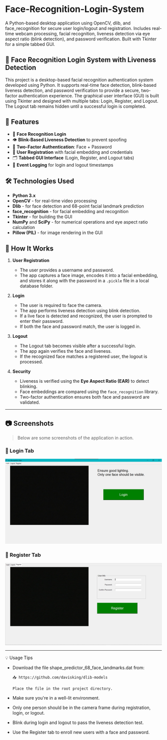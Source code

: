 # Face-Recognition-Login-System
A Python-based desktop application using OpenCV, dlib, and face_recognition for secure user login/logout and registration. Includes real-time webcam processing, facial recognition, liveness detection via eye aspect ratio (blink detection), and password verification. Built with Tkinter for a simple tabbed GUI.




## 🧠 Face Recognition Login System with Liveness Detection

This project is a desktop-based facial recognition authentication system developed using Python. It supports real-time face detection, blink-based liveness detection, and password verification to provide a secure, two-factor authentication experience. The graphical user interface (GUI) is built using Tkinter and designed with multiple tabs: Login, Register, and Logout. The Logout tab remains hidden until a successful login is completed.

## 🚀 Features

- 🔐 **Face Recognition Login**
- 👁️ **Blink-Based Liveness Detection** to prevent spoofing
- 🔑 **Two-Factor Authentication**: Face + Password
- 🧾 **User Registration** with facial embedding and credentials
- 🗂️ **Tabbed GUI Interface** (Login, Register, and Logout tabs)
- 📄 **Event Logging** for login and logout timestamps

## 🛠️ Technologies Used

- **Python 3.x**
- **OpenCV** - for real-time video processing
- **Dlib** - for face detection and 68-point facial landmark prediction
- **face_recognition** - for facial embedding and recognition
- **Tkinter** - for building the GUI
- **NumPy** and **SciPy** - for numerical operations and eye aspect ratio calculation
- **Pillow (PIL)** - for image rendering in the GUI

## 🧪 How It Works

1. **User Registration**
   - The user provides a username and password.
   - The app captures a face image, encodes it into a facial embedding, and stores it along with the password in a `.pickle` file in a local database folder.

2. **Login**
   - The user is required to face the camera.
   - The app performs liveness detection using blink detection.
   - If a live face is detected and recognized, the user is prompted to enter their password.
   - If both the face and password match, the user is logged in.

3. **Logout**
   - The Logout tab becomes visible after a successful login.
   - The app again verifies the face and liveness.
   - If the recognized face matches a registered user, the logout is processed.

4. **Security**
   - Liveness is verified using the **Eye Aspect Ratio (EAR)** to detect blinking.
   - Face embeddings are compared using the `face_recognition` library.
   - Two-factor authentication ensures both face and password are validated.

----------
## 📷 Screenshots

> Below are some screenshots of the application in action.

### 🔐 Login Tab  
![Login Tab](screenshots/login.jpg)

### 📝 Register Tab  
![Register Tab](screenshots/register.jpg)

-------
💡 Usage Tips
- Download the file shape_predictor_68_face_landmarks.dat from:

      📥 https://github.com/davisking/dlib-models
      
      Place the file in the root project directory.
- Make sure you're in a well-lit environment.

- Only one person should be in the camera frame during registration, login, or logout.

- Blink during login and logout to pass the liveness detection test.

- Use the Register tab to enroll new users with a face and password.




